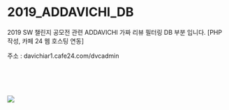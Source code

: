 # 2019_ADDAVICHI_DB
2019 SW 챌린지 공모전 관련 ADDAVICHI 가짜 리뷰 필터링 DB 부분 입니다. [PHP 작성, 카페 24 웹 호스팅 연동]

주소 : davichiar1.cafe24.com/dvcadmin

<div>
  <br><br><br><br>
  <img src="https://user-images.githubusercontent.com/5292608/52463581-ba3d4600-2bba-11e9-804d-352d9dd3e675.png"> <br><br><br><br>
</div>
